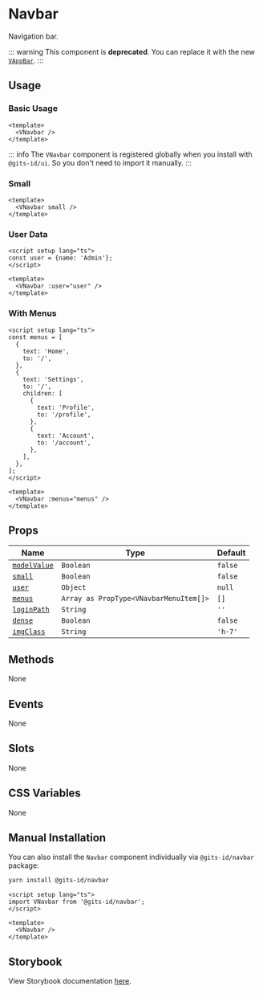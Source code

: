 # Navbar

Navigation bar.

::: warning
This component is **deprecated**. You can replace it with the new [`VAppBar`](/components/app-bar).
:::

## Usage

### Basic Usage

```vue
<template>
  <VNavbar />
</template>
```

<LivePreview src="components-navbar--default" />

::: info
The `VNavbar` component is registered globally when you install with `@gits-id/ui`. So you don't need to import it manually.
:::

### Small

```vue
<template>
  <VNavbar small />
</template>
```

<LivePreview src="components-navbar--small" />

### User Data

```vue
<script setup lang="ts">
const user = {name: 'Admin'};
</script>

<template>
  <VNavbar :user="user" />
</template>
```

<LivePreview src="components-navbar--user" />

### With Menus

```vue
<script setup lang="ts">
const menus = [
  {
    text: 'Home',
    to: '/',
  },
  {
    text: 'Settings',
    to: '/',
    children: [
      {
        text: 'Profile',
        to: '/profile',
      },
      {
        text: 'Account',
        to: '/account',
      },
    ],
  },
];
</script>

<template>
  <VNavbar :menus="menus" />
</template>
```

<LivePreview src="components-navbar--with-menus" />

## Props

| Name                        | Type                                   | Default |
| --------------------------- | -------------------------------------- | ------- |
| [`modelValue`](#modelValue) | `Boolean`                              | `false` |
| [`small`](#small)           | `Boolean`                              | `false` |
| [`user`](#user)             | `Object`                               | `null`  |
| [`menus`](#menus)           | `Array as PropType<VNavbarMenuItem[]>` | `[]`    |
| [`loginPath`](#loginPath)   | `String`                               | `''`    |
| [`dense`](#dense)           | `Boolean`                              | `false` |
| [`imgClass`](#imgClass)     | `String`                               | `'h-7'` |

## Methods

None

## Events

None

## Slots

None

## CSS Variables

None

## Manual Installation

You can also install the `Navbar` component individually via `@gits-id/navbar` package:

```bash
yarn install @gits-id/navbar
```

```vue
<script setup lang="ts">
import VNavbar from '@gits-id/navbar';
</script>

<template>
  <VNavbar />
</template>
```

## Storybook

View Storybook documentation [here](https://gits-ui.web.app/?path=/story/components-navbar--default).
